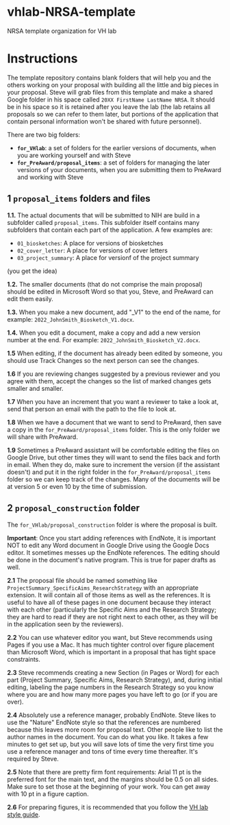 # vhlab-NRSA-template
NRSA template organization for VH lab

# Instructions

The template repository contains blank folders that will help you and the others working on your proposal with building all the little and big pieces in your proposal. Steve will grab files from this template and make a shared Google folder in his space called `20XX FirstName LastName NRSA`. It should be in his space so it is retained after you leave the lab (the lab retains all proposals so we can refer to them later, but portions of the application that contain personal information won't be shared with future personnel).

There are two big folders:
- **`for_VHlab`**: a set of folders for the earlier versions of documents, when you are working yourself and with Steve
- **`for_PreAward/proposal_items`**: a set of folders for managing the later versions of your documents, when you are submitting them to PreAward and working with Steve

## 1 `proposal_items` folders and files

**1.1.** The actual documents that will be submitted to NIH are build in a subfolder called `proposal_items`. This subfolder itself
contains many subfolders that contain each part of the application. A few examples are:

- `01_biosketches`: A place for versions of biosketches
- `02_cover_letter`: A place for versions of cover letters
- `03_project_summary`: A place for versionf of the project summary

(you get the idea)

**1.2.** The smaller documents (that do not comprise the main proposal) should be edited in Microsoft Word so that you, Steve, and PreAward can edit them easily.

**1.3.** When you make a new document, add "_V1" to the end of the name, for example: `2022_JohnSmith_Biosketch_V1.docx`. 

**1.4.** When you edit a document, make a copy and add a new version number at the end.  For example: `2022_JohnSmith_Biosketch_V2.docx`.

**1.5** When editing, if the document has already been edited by someone, you should use Track Changes so the next person can see the changes. 

**1.6** If you are reviewing changes suggested by a previous reviewer and you agree with them, accept the changes so the list of marked changes gets smaller and smaller. 

**1.7** When you have an increment that you want a reviewer to take a look at, send that person an email with the path to the file to look at.

**1.8** When we have a document that we want to send to PreAward, then save a copy in the `for_PreAward/proposal_items` folder. This is the only folder we will share with PreAward.

**1.9** Sometimes a PreAward assistant will be comfortable editing the files on Google Drive, but other times they will want to send the files back and forth in email. When they do, make sure to increment the version (if the assistant doesn't) and put it in the right folder in the `for_PreAward/proposal_items` folder so we can keep track of the changes. Many of the documents will be at version 5 or even 10 by the time of submission.

## 2 `proposal_construction` folder

The `for_VHlab/proposal_construction` folder is where the proposal is built. 

**Important**: Once you start adding references with EndNote, it is important NOT to edit any Word document in Google Drive using the Google Docs editor. It sometimes messes up the EndNote references. The editing should be done in the document's native program. This is true for paper drafts as well.

**2.1** The proposal file should be named something like `ProjectSummary_SpecificAims_ResearchStrategy` with an appropriate extension. It will contain all of those items as well as the references. It is useful to have all of these pages in one document because they interact with each other (particularly the Specific Aims and the Research Strategy; they are hard to read if they are not right next to each other, as they will be in the application seen by the reviewers).

**2.2** You can use whatever editor you want, but Steve recommends using Pages if you use a Mac. It has much tighter control over figure placement than Microsoft Word, which is important in a proposal that has tight space constraints. 

**2.3** Steve recommends creating a new Section (in Pages or Word) for each part (Project Summary, Specific Aims, Research Strategy), and, during initial editing, labeling the page numbers in the Research Strategy so you know where you are and how many more pages you have left to go (or if you are over).

**2.4** Absolutely use a reference manager, probably EndNote. Steve likes to use the "Nature" EndNote style so that the references are numbered because this leaves more room for proposal text. Other people like to list the author names in the document. You can do what you like. It takes a few minutes to get set up, but you will save lots of time the very first time you use a reference manager and tons of time every time thereafter. It's required by Steve.

**2.5** Note that there are pretty firm font requirements: Arial 11 pt is the preferred font for the main text, and the margins should be 0.5 on all sides. Make sure to set those at the beginning of your work. You can get away with 10 pt in a figure caption.

**2.6** For preparing figures, it is recommended that you follow the [VH lab style guide](https://wiki.vhlab.org/techniques-and-tricks/figures).


